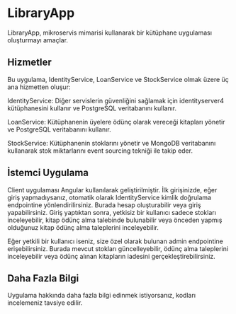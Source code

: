<h1>LibraryApp</h1>
<p>LibraryApp, mikroservis mimarisi kullanarak bir kütüphane uygulaması oluşturmayı amaçlar.</p>

<h2>Hizmetler</h2>
<p>Bu uygulama, IdentityService, LoanService ve StockService olmak üzere üç ana hizmetten oluşur:</p>

<p>IdentityService: Diğer servislerin güvenliğini sağlamak için identityserver4 kütüphanesini kullanır ve PostgreSQL veritabanını kullanır.</p>

<p>LoanService: Kütüphanenin üyelere ödünç olarak vereceği kitapları yönetir ve PostgreSQL veritabanını kullanır.</p>

<p>StockService: Kütüphanenin stoklarını yönetir ve MongoDB veritabanını kullanarak stok miktarlarını event sourcing tekniği ile takip eder.</p>

<h2>İstemci Uygulama</h2>
<p>Client uygulaması Angular kullanılarak geliştirilmiştir. İlk girişinizde, eğer giriş yapmadıysanız, otomatik olarak IdentityService kimlik doğrulama endpointine yönlendirilirsiniz. Burada hesap oluşturabilir veya giriş yapabilirsiniz. Giriş yaptıktan sonra, yetkisiz bir kullanıcı sadece stokları inceleyebilir, kitap ödünç alma talebinde bulunabilir veya önceden yapmış olduğunuz kitap ödünç alma taleplerini inceleyebilir.</p>

<p>Eğer yetkili bir kullanıcı iseniz, size özel olarak bulunan admin endpointine erişebilirsiniz. Burada mevcut stokları güncelleyebilir, ödünç alma taleplerini inceleyebilir veya ödünç alınan kitapların iadesini gerçekleştirebilirsiniz.</p>

<h2>Daha Fazla Bilgi</h2>
<p>Uygulama hakkında daha fazla bilgi edinmek istiyorsanız, kodları incelemeniz tavsiye edilir.</p>
